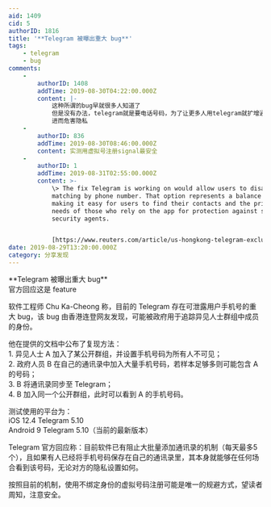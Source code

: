 ```yaml
---
aid: 1409
cid: 5
authorID: 1816
title: '**Telegram 被曝出重大 bug**'
tags:
    - telegram
    - bug
comments:
    -
        authorID: 1408
        addTime: 2019-08-30T04:22:00.000Z
        content: |-
            这种所谓的bug早就很多人知道了  
            但是没有办法，telegram就是要电话号码，为了让更多人用telegram就扩增通讯录  
            进而危害隐私
    -
        authorID: 836
        addTime: 2019-08-30T08:46:00.000Z
        content: 实测用虚拟号注册signal最安全
    -
        authorID: 1
        addTime: 2019-08-31T02:55:00.000Z
        content: >-
            \> The fix Telegram is working on would allow users to disable
            matching by phone number. That option represents a balance between
            making it easy for users to find their contacts and the privacy
            needs of those who rely on the app for protection against state
            security agents.


            [https://www.reuters.com/article/us-hongkong-telegram-exclusive/exclusive-messaging-app-telegram-moves-to-protect-identity-of-hong-kong-protesters-idUSKCN1VK2NI](https://www.reuters.com/article/us-hongkong-telegram-exclusive/exclusive-messaging-app-telegram-moves-to-protect-identity-of-hong-kong-protesters-idUSKCN1VK2NI)
date: 2019-08-29T13:20:00.000Z
category: 分享发现
---
```


\*\*Telegram 被曝出重大 bug\*\*  
官方回应这是 feature

软件工程师 Chu Ka-Cheong 称，目前的 Telegram 存在可泄露用户手机号的重大 bug，该 bug 由香港连登网友发现，可能被政府用于追踪异见人士群组中成员的身份。

他在提供的文档中公布了复现方法：  
1\. 异见人士 A 加入了某公开群组，并设置手机号码为所有人不可见；  
2\. 政府人员 B 在自己的通讯录中加入大量手机号码，若样本足够多则可能包含 A 的号码；  
3\. B 将通讯录同步至 Telegram；  
4\. B 加入同一个公开群组，此时可以看到 A 的手机号码。

测试使用的平台为：  
iOS 12.4 Telegram 5.10  
Android 9 Telegram 5.10（当前的最新版本）

Telegram 官方回应称：目前软件已有阻止大批量添加通讯录的机制（每天最多5个），且如果有人已经将手机号码保存在自己的通讯录里，其本身就能够在任何场合看到该号码，无论对方的隐私设置如何。

按照目前的机制，使用不绑定身份的虚拟号码注册可能是唯一的规避方式，望读者周知，注意安全。
